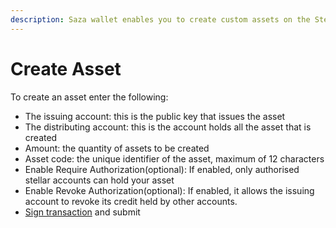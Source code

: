 ```yaml
---
description: Saza wallet enables you to create custom assets on the Stellar network.
---
```


# Create Asset

To create an asset enter the following:

* The issuing account: this is the public key that issues the asset
* The distributing account: this is the account holds all the asset that is created
* Amount: the quantity of assets to be created
* Asset code: the unique identifier of the asset, maximum of 12 characters
* Enable Require Authorization\(optional\): If enabled, only authorised stellar accounts can hold your asset
* Enable Revoke Authorization\(optional\): If enabled, it allows the issuing account to revoke its credit held by other accounts.
* [Sign transaction](sign-transaction.md) and submit

